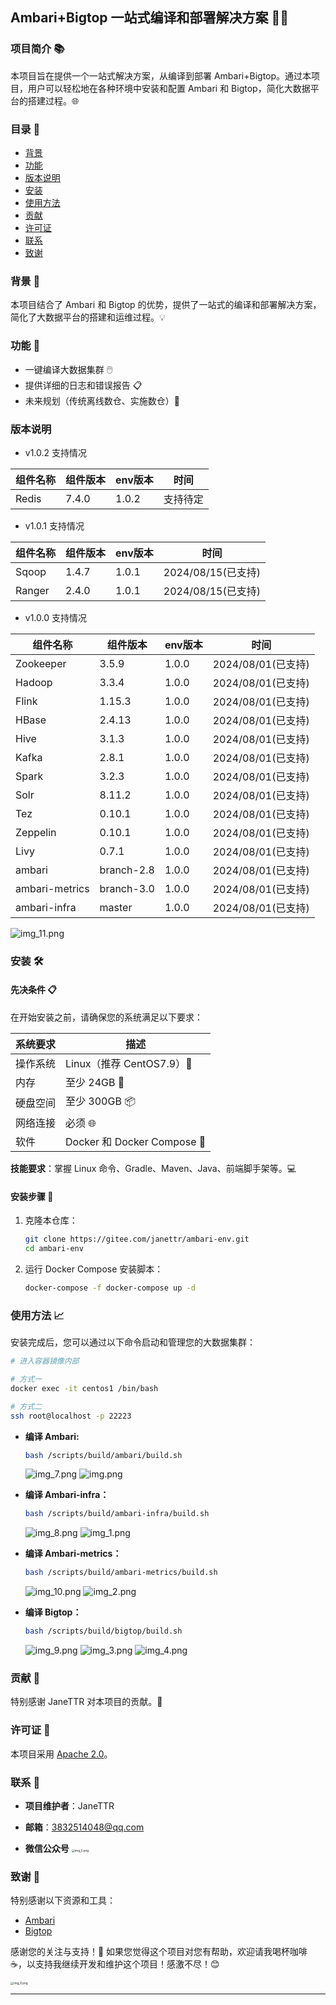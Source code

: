 ## Ambari+Bigtop 一站式编译和部署解决方案 🚀✨

### 项目简介 📚

本项目旨在提供一个一站式解决方案，从编译到部署 Ambari+Bigtop。通过本项目，用户可以轻松地在各种环境中安装和配置 Ambari 和
Bigtop，简化大数据平台的搭建过程。🌐

### 目录 📑

- [背景](#背景-)
- [功能](#功能-)
- [版本说明](#版本说明)
- [安装](#安装-)
- [使用方法](#使用方法-)
- [贡献](#贡献-)
- [许可证](#许可证-)
- [联系](#联系-)
- [致谢](#致谢-)

### 背景 🌟

本项目结合了 Ambari 和 Bigtop 的优势，提供了一站式的编译和部署解决方案，简化了大数据平台的搭建和运维过程。💡

### 功能 🎯

- 一键编译大数据集群 🖱️
- 提供详细的日志和错误报告 📋
- 未来规划（传统离线数仓、实施数仓）🔮

### 版本说明

- v1.0.2 支持情况

| **组件名称** | **组件版本** | **env版本** | 时间   |
|----------|----------|-----------|------|
| Redis    | 7.4.0    | 1.0.2     | 支持待定 |

- v1.0.1 支持情况

| **组件名称** | **组件版本** | **env版本** | 时间              |
|----------|----------|-----------|-----------------|
| Sqoop    | 1.4.7    | 1.0.1     | 2024/08/15(已支持) |
| Ranger   | 2.4.0    | 1.0.1     | 2024/08/15(已支持) |

- v1.0.0 支持情况

| **组件名称**       | **组件版本**   | **env版本** | 时间              |
|----------------|------------|-----------|-----------------|
| Zookeeper      | 3.5.9      | 1.0.0     | 2024/08/01(已支持) |
| Hadoop         | 3.3.4      | 1.0.0     | 2024/08/01(已支持) |
| Flink          | 1.15.3     | 1.0.0     | 2024/08/01(已支持) |
| HBase          | 2.4.13     | 1.0.0     | 2024/08/01(已支持) |
| Hive           | 3.1.3      | 1.0.0     | 2024/08/01(已支持) |
| Kafka          | 2.8.1      | 1.0.0     | 2024/08/01(已支持) |
| Spark          | 3.2.3      | 1.0.0     | 2024/08/01(已支持) |
| Solr           | 8.11.2     | 1.0.0     | 2024/08/01(已支持) |
| Tez            | 0.10.1     | 1.0.0     | 2024/08/01(已支持) |
| Zeppelin       | 0.10.1     | 1.0.0     | 2024/08/01(已支持) |
| Livy           | 0.7.1      | 1.0.0     | 2024/08/01(已支持) |
| ambari         | branch-2.8 | 1.0.0     | 2024/08/01(已支持) |
| ambari-metrics | branch-3.0 | 1.0.0     | 2024/08/01(已支持) |
| ambari-infra   | master     | 1.0.0     | 2024/08/01(已支持) |

![img_11.png](.docs/img_11.png)

### 安装 🛠️

#### 先决条件 📋

在开始安装之前，请确保您的系统满足以下要求：

| **系统要求** | **描述**                     |
|----------|----------------------------|
| 操作系统     | Linux（推荐 CentOS7.9）🐧      |
| 内存       | 至少 24GB 💾                 |
| 硬盘空间     | 至少 300GB 📦                |
| 网络连接     | 必须 🌐                      |
| 软件       | Docker 和 Docker Compose 🐳 |

**技能要求**：掌握 Linux 命令、Gradle、Maven、Java、前端脚手架等。💻

#### 安装步骤 🚀

1. 克隆本仓库：

   ```bash
   git clone https://gitee.com/janettr/ambari-env.git
   cd ambari-env
   ```

2. 运行 Docker Compose 安装脚本：

   ```bash
   docker-compose -f docker-compose up -d
   ```

### 使用方法 📈

安装完成后，您可以通过以下命令启动和管理您的大数据集群：

```bash
# 进入容器镜像内部

# 方式一
docker exec -it centos1 /bin/bash

# 方式二
ssh root@localhost -p 22223
```

- **编译 Ambari:**

  ```bash
  bash /scripts/build/ambari/build.sh
  ```
  ![img_7.png](.docs/img_7.png)
  ![img.png](.docs/img.png)

- **编译 Ambari-infra：**

  ```bash
  bash /scripts/build/ambari-infra/build.sh
  ```
  ![img_8.png](.docs/img_8.png)
  ![img_1.png](.docs/img_1.png)

- **编译 Ambari-metrics：**

  ```bash
  bash /scripts/build/ambari-metrics/build.sh
  ```
  ![img_10.png](.docs/img_10.png)
  ![img_2.png](.docs/img_2.png)
- **编译 Bigtop：**

  ```bash
  bash /scripts/build/bigtop/build.sh
  ```
  ![img_9.png](.docs/img_9.png)
  ![img_3.png](.docs/img_3.png)
  ![img_4.png](.docs/img_4.png)

### 贡献 🤝

特别感谢 JaneTTR 对本项目的贡献。👏

### 许可证 📜

本项目采用 [Apache 2.0](LICENSE)。

### 联系 📧

- **项目维护者**：JaneTTR

- **邮箱**：3832514048@qq.com

- **微信公众号**
  <img src=".docs/img_5.png" alt="img_5.png" style="zoom: 33%;" />

### 致谢 🙏

特别感谢以下资源和工具：

- [Ambari](https://ambari.apache.org/)
- [Bigtop](https://bigtop.apache.org/)

感谢您的关注与支持！🎉 如果您觉得这个项目对您有帮助，欢迎请我喝杯咖啡 ☕，以支持我继续开发和维护这个项目！感激不尽！😊

<img alt="img_6.png" src=".docs/img_6.jpg" style="zoom: 33%;" />

---

